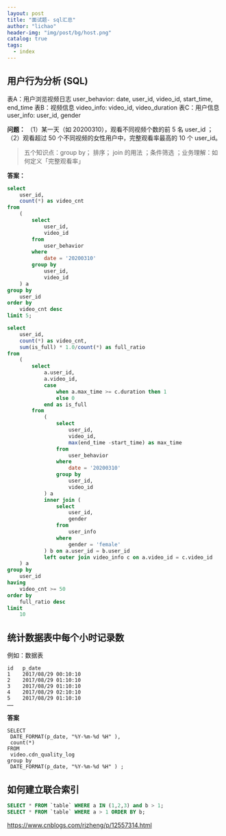 ```yaml
---
layout: post
title: "面试题- sql汇总"
author: "lichao"
header-img: "img/post/bg/host.png"
catalog: true
tags:
  - index
---
```


## 用户行为分析 (SQL)

表A：用户浏览视频日志 user_behavior: date, user_id, video_id, start_time, end_time
表B：视频信息 video_info: video_id, video_duration
表C：用户信息 user_info: user_id, gender

**问题：**
（1）某一天（如 20200310），观看不同视频个数的前 5 名 user_id ；
（2）观看超过 50 个不同视频的女性用户中，完整观看率最高的 10 个 user_id。

> 五个知识点：group by； 排序； join 的用法 ；条件筛选 ；业务理解：如何定义「完整观看率」

**答案：**

```sql
select
    user_id,
    count(*) as video_cnt
from
    (
        select
            user_id,
            video_id
        from
            user_behavior
        where
            date = '20200310'
        group by
            user_id,
            video_id
    ) a
group by
    user_id
order by
    video_cnt desc
limit 5;

```

```sql
select
    user_id,
    count(*) as video_cnt,
    sum(is_full) * 1.0/count(*) as full_ratio
from
    (
        select
            a.user_id,
            a.video_id,
            case
                when a.max_time >= c.duration then 1
                else 0
            end as is_full
        from
            (
                select
                    user_id,
                    video_id,
                    max(end_time -start_time) as max_time 
                from
                    user_behavior
                where
                    date = '20200310'
                group by
                    user_id,
                    video_id
            ) a
            inner join (
                select
                    user_id,
                    gender
                from
                    user_info
                where
                    gender = 'female'
            ) b on a.user_id = b.user_id
            left outer join video_info c on a.video_id = c.video_id
    ) a
group by
    user_id
having
    video_cnt >= 50
order by
    full_ratio desc
limit
    10
```

## 统计数据表中每个小时记录数

例如：数据表

```
id   p_date
1    2017/08/29 00:10:10
2    2017/08/29 01:10:10
3    2017/08/29 01:10:10
4    2017/08/29 02:10:10
5    2017/08/29 01:10:10
……
```

**答案**

```
SELECT 
 DATE_FORMAT(p_date, "%Y-%m-%d %H" ),
 count(*)  
FROM 
 video.cdn_quality_log 
group by 
 DATE_FORMAT(p_date, "%Y-%m-%d %H" ) ;
```

## 如何建立联合索引

```sql
SELECT * FROM `table` WHERE a IN (1,2,3) and b > 1;
SELECT * FROM `table` WHERE a > 1 ORDER BY b;
```

<https://www.cnblogs.com/rjzheng/p/12557314.html>
